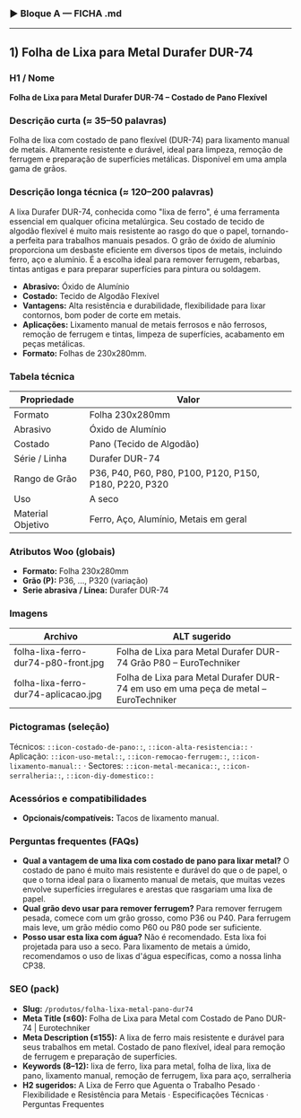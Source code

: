 ### ▶ Bloque A — FICHA .md

---
## 1) Folha de Lixa para Metal Durafer DUR-74

### H1 / Nome
**Folha de Lixa para Metal Durafer DUR-74 – Costado de Pano Flexível**

### Descrição curta (≈ 35–50 palavras)
Folha de lixa com costado de pano flexível (DUR-74) para lixamento manual de metais. Altamente resistente e durável, ideal para limpeza, remoção de ferrugem e preparação de superfícies metálicas. Disponível em uma ampla gama de grãos.

### Descrição longa técnica (≈ 120–200 palavras)
A lixa Durafer DUR-74, conhecida como "lixa de ferro", é uma ferramenta essencial em qualquer oficina metalúrgica. Seu costado de tecido de algodão flexível é muito mais resistente ao rasgo do que o papel, tornando-a perfeita para trabalhos manuais pesados. O grão de óxido de alumínio proporciona um desbaste eficiente em diversos tipos de metais, incluindo ferro, aço e alumínio. É a escolha ideal para remover ferrugem, rebarbas, tintas antigas e para preparar superfícies para pintura ou soldagem.

- **Abrasivo:** Óxido de Alumínio
- **Costado:** Tecido de Algodão Flexível
- **Vantagens:** Alta resistência e durabilidade, flexibilidade para lixar contornos, bom poder de corte em metais.
- **Aplicações:** Lixamento manual de metais ferrosos e não ferrosos, remoção de ferrugem e tintas, limpeza de superfícies, acabamento em peças metálicas.
- **Formato:** Folhas de 230x280mm.

### Tabela técnica
| **Propriedade** | **Valor** |
|---|---|
| Formato | Folha 230x280mm |
| Abrasivo | Óxido de Alumínio |
| Costado | Pano (Tecido de Algodão) |
| Série / Linha | Durafer DUR-74 |
| Rango de Grão | P36, P40, P60, P80, P100, P120, P150, P180, P220, P320 |
| Uso | A seco |
| Material Objetivo | Ferro, Aço, Alumínio, Metais em geral |

### Atributos Woo (globais)
- **Formato:** Folha 230x280mm
- **Grão (P):** P36, ..., P320 (variação)
- **Serie abrasiva / Línea:** Durafer DUR-74

### Imagens
| Archivo | ALT sugerido |
|---|---|
| folha-lixa-ferro-dur74-p80-front.jpg | Folha de Lixa para Metal Durafer DUR-74 Grão P80 – EuroTechniker |
| folha-lixa-ferro-dur74-aplicacao.jpg | Folha de Lixa para Metal Durafer DUR-74 em uso em uma peça de metal – EuroTechniker |

### Pictogramas (seleção)
Técnicos: `::icon-costado-de-pano::`, `::icon-alta-resistencia::` · Aplicação: `::icon-uso-metal::`, `::icon-remocao-ferrugem::`, `::icon-lixamento-manual::` · Sectores: `::icon-metal-mecanica::`, `::icon-serralheria::`, `::icon-diy-domestico::`

### Acessórios e compatibilidades
- **Opcionais/compatíveis:** Tacos de lixamento manual.

### Perguntas frequentes (FAQs)
- **Qual a vantagem de uma lixa com costado de pano para lixar metal?** O costado de pano é muito mais resistente e durável do que o de papel, o que o torna ideal para o lixamento manual de metais, que muitas vezes envolve superfícies irregulares e arestas que rasgariam uma lixa de papel.
- **Qual grão devo usar para remover ferrugem?** Para remover ferrugem pesada, comece com um grão grosso, como P36 ou P40. Para ferrugem mais leve, um grão médio como P60 ou P80 pode ser suficiente.
- **Posso usar esta lixa com água?** Não é recomendado. Esta lixa foi projetada para uso a seco. Para lixamento de metais a úmido, recomendamos o uso de lixas d'água específicas, como a nossa linha CP38.

### SEO (pack)
- **Slug:** `/produtos/folha-lixa-metal-pano-dur74`
- **Meta Title (≤60):** Folha de Lixa para Metal com Costado de Pano DUR-74 | Eurotechniker
- **Meta Description (≤155):** A lixa de ferro mais resistente e durável para seus trabalhos em metal. Costado de pano flexível, ideal para remoção de ferrugem e preparação de superfícies.
- **Keywords (8–12):** lixa de ferro, lixa para metal, folha de lixa, lixa de pano, lixamento manual, remoção de ferrugem, lixa para aço, serralheria
- **H2 sugeridos:** A Lixa de Ferro que Aguenta o Trabalho Pesado · Flexibilidade e Resistência para Metais · Especificações Técnicas · Perguntas Frequentes